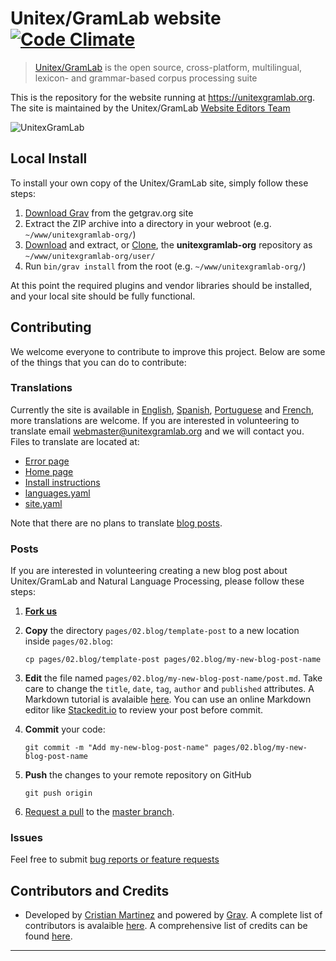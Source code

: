 # Unitex/GramLab website  [![Code Climate](https://codeclimate.com/github/UnitexGramLab/unitexgramlab-org/badges/gpa.svg)](https://codeclimate.com/github/UnitexGramLab/unitexgramlab-org)

> [Unitex/GramLab][unitex] is the open source, cross-platform, multilingual, lexicon- and grammar-based corpus processing suite

This is the repository for the website running at https://unitexgramlab.org. The site is maintained by the Unitex/GramLab [Website Editors Team](https://github.com/UnitexGramLab/unitexgramlab-org/graphs/contributors)

![UnitexGramLab](screenshot.jpg)

## Local Install

To install your own copy of the Unitex/GramLab site, simply follow these steps:

1. [Download Grav](http://getgrav.org/downloads) from the getgrav.org site
2. Extract the ZIP archive into a directory in your webroot (e.g. `~/www/unitexgramlab-org/`)
3. [Download](https://github.com/unitexgramlab/unitexgramlab-org/archive/develop.zip) and extract, or [Clone](https://github.com/unitexgramlab/unitexgramlab-org.git), the **unitexgramlab-org** repository as `~/www/unitexgramlab-org/user/`
4. Run `bin/grav install` from the root (e.g. `~/www/unitexgramlab-org/`)

At this point the required plugins and vendor libraries should be installed, and your local site should be fully functional.

## Contributing

We welcome everyone to contribute to improve this project. Below are some of the things that you can do to contribute:

### Translations

Currently the site is available in [English](http://unitexgramlab.org), [Spanish](http://unitexgramlab.org/es), [Portuguese](http://unitexgramlab.org/pt) and [French](http://unitexgramlab.org/fr), more translations are welcome. If you are interested in volunteering to translate email webmaster@unitexgramlab.org and we will contact you. Files to translate are located at:

- [Error page](pages/error)
- [Home page](pages/01.home)
- [Install instructions](pages/01.home/install-instructions)
- [languages.yaml](themes/unitexgramlab/languages.yaml)
- [site.yaml](config/site.yaml)

Note that there are no plans to translate [blog posts](pages/02.blog).

### Posts

If you are interested in volunteering creating a new blog post about Unitex/GramLab and Natural Language Processing, please follow these steps: 

1. [**Fork us**](https://github.com/UnitexGramLab/unitexgramlab-org/fork)

1. **Copy** the directory `pages/02.blog/template-post` to a new location inside `pages/02.blog`:

   ```
   cp pages/02.blog/template-post pages/02.blog/my-new-blog-post-name
   ```   
1. **Edit** the file named `pages/02.blog/my-new-blog-post-name/post.md`. Take care to change the `title`, `date`, `tag`, `author` and `published` attributes. A Markdown tutorial is avalaible [here](http://eherrera.net/markdowntutorial). You can use an online Markdown editor like [Stackedit.io](https://stackedit.io/editor) to review your post before commit.

1. **Commit** your code:
   
   ```
   git commit -m "Add my-new-blog-post-name" pages/02.blog/my-new-blog-post-name
   ```

1. **Push** the changes to your remote repository on GitHub
   
   ```
   git push origin
   ```
   
1. [Request a pull](https://github.com/UnitexGramLab/unitexgramlab-org/pulls) to the [master branch](https://github.com/UnitexGramLab/unitexgramlab-org/tree/master).

### Issues

Feel free to submit [bug reports or feature requests](https://github.com/UnitexGramLab/unitexgramlab-org/issues)

## Contributors and Credits

* Developed by [Cristian Martinez](http://martinec.org) and powered by [Grav](http://getgrav.org). A complete list of contributors is avalaible [here](https://github.com/UnitexGramLab/unitexgramlab-org/graphs/contributors). A comprehensive list of credits can be found [here](humans.txt).

---
[unitex]: https://unitexgramlab.org
